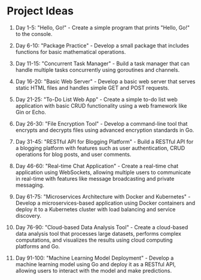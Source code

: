 # Project Ideas

1. Day 1-5: "Hello, Go!" - Create a simple program that prints "Hello, Go!" to the console.

2. Day 6-10: "Package Practice" - Develop a small package that includes functions for basic mathematical operations.

3. Day 11-15: "Concurrent Task Manager" - Build a task manager that can handle multiple tasks concurrently using goroutines and channels.

4. Day 16-20: "Basic Web Server" - Develop a basic web server that serves static HTML files and handles simple GET and POST requests.

5. Day 21-25: "To-Do List Web App" - Create a simple to-do list web application with basic CRUD functionality using a web framework like Gin or Echo.

6. Day 26-30: "File Encryption Tool" - Develop a command-line tool that encrypts and decrypts files using advanced encryption standards in Go.

7. Day 31-45: "RESTful API for Blogging Platform" - Build a RESTful API for a blogging platform with features such as user authentication, CRUD operations for blog posts, and user comments.

8. Day 46-60: "Real-time Chat Application" - Create a real-time chat application using WebSockets, allowing multiple users to communicate in real-time with features like message broadcasting and private messaging.

9. Day 61-75: "Microservices Architecture with Docker and Kubernetes" - Develop a microservices-based application using Docker containers and deploy it to a Kubernetes cluster with load balancing and service discovery.

10. Day 76-90: "Cloud-based Data Analysis Tool" - Create a cloud-based data analysis tool that processes large datasets, performs complex computations, and visualizes the results using cloud computing platforms and Go.

11. Day 91-100: "Machine Learning Model Deployment" - Develop a machine learning model using Go and deploy it as a RESTful API, allowing users to interact with the model and make predictions.
